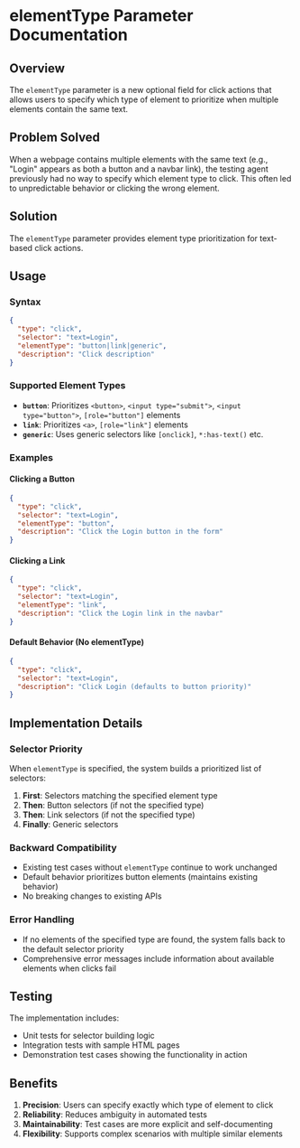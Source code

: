 # elementType Parameter Documentation

## Overview

The `elementType` parameter is a new optional field for click actions that allows users to specify which type of element to prioritize when multiple elements contain the same text.

## Problem Solved

When a webpage contains multiple elements with the same text (e.g., "Login" appears as both a button and a navbar link), the testing agent previously had no way to specify which element type to click. This often led to unpredictable behavior or clicking the wrong element.

## Solution

The `elementType` parameter provides element type prioritization for text-based click actions.

## Usage

### Syntax

```json
{
  "type": "click",
  "selector": "text=Login",
  "elementType": "button|link|generic",
  "description": "Click description"
}
```

### Supported Element Types

- **`button`**: Prioritizes `<button>`, `<input type="submit">`, `<input type="button">`, `[role="button"]` elements
- **`link`**: Prioritizes `<a>`, `[role="link"]` elements  
- **`generic`**: Uses generic selectors like `[onclick]`, `*:has-text()` etc.

### Examples

#### Clicking a Button
```json
{
  "type": "click",
  "selector": "text=Login",
  "elementType": "button",
  "description": "Click the Login button in the form"
}
```

#### Clicking a Link
```json
{
  "type": "click", 
  "selector": "text=Login",
  "elementType": "link",
  "description": "Click the Login link in the navbar"
}
```

#### Default Behavior (No elementType)
```json
{
  "type": "click",
  "selector": "text=Login",
  "description": "Click Login (defaults to button priority)"
}
```

## Implementation Details

### Selector Priority

When `elementType` is specified, the system builds a prioritized list of selectors:

1. **First**: Selectors matching the specified element type
2. **Then**: Button selectors (if not the specified type)
3. **Then**: Link selectors (if not the specified type)  
4. **Finally**: Generic selectors

### Backward Compatibility

- Existing test cases without `elementType` continue to work unchanged
- Default behavior prioritizes button elements (maintains existing behavior)
- No breaking changes to existing APIs

### Error Handling

- If no elements of the specified type are found, the system falls back to the default selector priority
- Comprehensive error messages include information about available elements when clicks fail

## Testing

The implementation includes:
- Unit tests for selector building logic
- Integration tests with sample HTML pages
- Demonstration test cases showing the functionality in action

## Benefits

1. **Precision**: Users can specify exactly which type of element to click
2. **Reliability**: Reduces ambiguity in automated tests
3. **Maintainability**: Test cases are more explicit and self-documenting
4. **Flexibility**: Supports complex scenarios with multiple similar elements